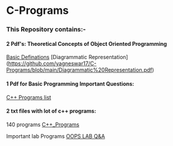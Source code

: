 # C-Programs

### This Repository contains:-

#### 2 Pdf's: Theoretical Concepts of Object Oriented Programming
[Basic Definations](https://github.com/yagneswar17/C-Programs/blob/main/Basic%20Definitions.pdf)
[Diagrammatic Representation] (https://github.com/yagneswar17/C-Programs/blob/main/Diagrammatic%20Representation.pdf)

#### 1 Pdf for Basic Programming Important Questions:

[C++ Programs list](https://github.com/yagneswar17/C-Programs/blob/main/C%2B%2B%20Programs%20list.pdf)

#### 2 txt files with lot of c++ programs:

140 programs [C++_Programs](https://github.com/yagneswar17/C-Programs/blob/main/C%2B%2B_Programs.txt)

Important lab Programs [OOPS LAB Q&A](https://github.com/yagneswar17/C-Programs/blob/main/OOPS%20LAB%20Q%26A.txt)
